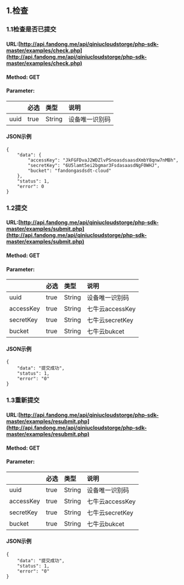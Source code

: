 ## 1.检查

### 1.1检查是否已提交

#### URL:[http://api.fandong.me/api/qiniucloudstorge/php-sdk-master/examples/check.php](http://api.fandong.me/api/qiniucloudstorge/php-sdk-master/examples/check.php)

#### Method: GET

#### Parameter:

|  | 必选 | 类型 | 说明 |
| :--- | :--- | :--- | :--- |
| uuid | true | String | 设备唯一识别码 |

#### JSON示例

```
{
    "data": {
        "accessKey": "JkFGFDvaJ2WDZlvPSnoasdsaasdXmbY8qnw7nMBh",
        "secretKey": "6U5lamt5ei2bgmar3FsdasaasdNgF0WHJ",
        "bucket": "fandongasdsdt-cloud"
    },
    "status": 1,
    "error": 0
}
```

### 1.2提交

#### URL:[http://api.fandong.me/api/qiniucloudstorge/php-sdk-master/examples/submit.php](http://api.fandong.me/api/qiniucloudstorge/php-sdk-master/examples/submit.php)

#### Method: GET

#### Parameter:

|  | 必选 | 类型 | 说明 |
| :--- | :--- | :--- | :--- |
| uuid | true | String | 设备唯一识别码 |
| accessKey | true | String | 七牛云accessKey |
| secretKey | true | String | 七牛云secretKey |
| bucket | true | String | 七牛云bukcet |

#### JSON示例

```
{
    "data": "提交成功",
    "status": 1,
    "error": "0"
}
```

### 1.3重新提交

#### URL:[http://api.fandong.me/api/qiniucloudstorge/php-sdk-master/examples/resubmit.php](http://api.fandong.me/api/qiniucloudstorge/php-sdk-master/examples/resubmit.php)

#### Method: GET

#### Parameter:

|  | 必选 | 类型 | 说明 |
| :--- | :--- | :--- | :--- |
| uuid | true | String | 设备唯一识别码 |
| accessKey | true | String | 七牛云accessKey |
| secretKey | true | String | 七牛云secretKey |
| bucket | true | String | 七牛云bukcet |

#### JSON示例

```
{
    "data": "提交成功",
    "status": 1,
    "error": "0"
}
```



